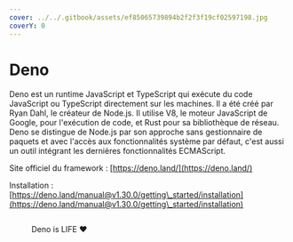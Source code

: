 ```yaml
---
cover: ../../.gitbook/assets/ef85065739894b2f2f3f19cf02597198.jpg
coverY: 0
---
```


# Deno

Deno est un runtime JavaScript et TypeScript qui exécute du code JavaScript ou TypeScript directement sur les machines. Il a été créé par Ryan Dahl, le créateur de Node.js. Il utilise V8, le moteur JavaScript de Google, pour l'exécution de code, et Rust pour sa bibliothèque de réseau. Deno se distingue de Node.js par son approche sans gestionnaire de paquets et avec l'accès aux fonctionnalités système par défaut, c'est aussi un outil intégrant les dernières fonctionnalités ECMAScript.

Site officiel du framework : [https://deno.land/](https://deno.land/)

Installation : [https://deno.land/manual@v1.30.0/getting\_started/installation](https://deno.land/manual@v1.30.0/getting\_started/installation)

<figure><img src="https://deno.land/images/artwork/deno_inVR_withUsasaki.png?__frsh_c=m68s86t1qbpg" alt=""><figcaption><p>Deno is LIFE <span data-gb-custom-inline data-tag="emoji" data-code="2665">♥</span></p></figcaption></figure>
